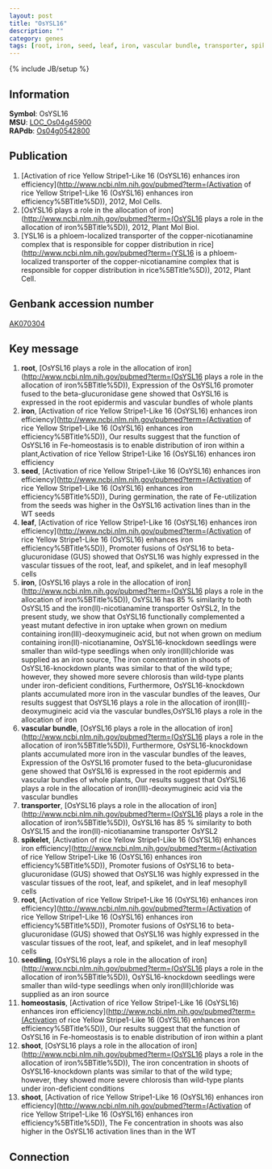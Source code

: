```yaml
---
layout: post
title: "OsYSL16"
description: ""
category: genes
tags: [root, iron, seed, leaf, iron, vascular bundle, transporter, spikelet, root, seedling, homeostasis, shoot, shoot]
---
```

{% include JB/setup %}

## Information
__Symbol__: OsYSL16  
__MSU__: [LOC_Os04g45900](http://rice.plantbiology.msu.edu/cgi-bin/ORF_infopage.cgi?orf=LOC_Os04g45900)  
__RAPdb__: [Os04g0542800](http://rapdb.dna.affrc.go.jp/viewer/gbrowse_details/irgsp1?name=Os04g0542800)  

## Publication
1. [Activation of rice Yellow Stripe1-Like 16 (OsYSL16) enhances iron efficiency](http://www.ncbi.nlm.nih.gov/pubmed?term=(Activation of rice Yellow Stripe1-Like 16 (OsYSL16) enhances iron efficiency%5BTitle%5D)), 2012, Mol Cells.
2. [OsYSL16 plays a role in the allocation of iron](http://www.ncbi.nlm.nih.gov/pubmed?term=(OsYSL16 plays a role in the allocation of iron%5BTitle%5D)), 2012, Plant Mol Biol.
3. [YSL16 is a phloem-localized transporter of the copper-nicotianamine complex that is responsible for copper distribution in rice](http://www.ncbi.nlm.nih.gov/pubmed?term=(YSL16 is a phloem-localized transporter of the copper-nicotianamine complex that is responsible for copper distribution in rice%5BTitle%5D)), 2012, Plant Cell.

## Genbank accession number
[AK070304](http://www.ncbi.nlm.nih.gov/nuccore/AK070304)

## Key message
1. __root__, [OsYSL16 plays a role in the allocation of iron](http://www.ncbi.nlm.nih.gov/pubmed?term=(OsYSL16 plays a role in the allocation of iron%5BTitle%5D)),  Expression of the OsYSL16 promoter fused to the beta-glucuronidase gene showed that OsYSL16 is expressed in the root epidermis and vascular bundles of whole plants
2. __iron__, [Activation of rice Yellow Stripe1-Like 16 (OsYSL16) enhances iron efficiency](http://www.ncbi.nlm.nih.gov/pubmed?term=(Activation of rice Yellow Stripe1-Like 16 (OsYSL16) enhances iron efficiency%5BTitle%5D)),  Our results suggest that the function of OsYSL16 in Fe-homeostasis is to enable distribution of iron within a plant,Activation of rice Yellow Stripe1-Like 16 (OsYSL16) enhances iron efficiency
3. __seed__, [Activation of rice Yellow Stripe1-Like 16 (OsYSL16) enhances iron efficiency](http://www.ncbi.nlm.nih.gov/pubmed?term=(Activation of rice Yellow Stripe1-Like 16 (OsYSL16) enhances iron efficiency%5BTitle%5D)),  During germination, the rate of Fe-utilization from the seeds was higher in the OsYSL16 activation lines than in the WT seeds
4. __leaf__, [Activation of rice Yellow Stripe1-Like 16 (OsYSL16) enhances iron efficiency](http://www.ncbi.nlm.nih.gov/pubmed?term=(Activation of rice Yellow Stripe1-Like 16 (OsYSL16) enhances iron efficiency%5BTitle%5D)),  Promoter fusions of OsYSL16 to beta-glucuronidase (GUS) showed that OsYSL16 was highly expressed in the vascular tissues of the root, leaf, and spikelet, and in leaf mesophyll cells
5. __iron__, [OsYSL16 plays a role in the allocation of iron](http://www.ncbi.nlm.nih.gov/pubmed?term=(OsYSL16 plays a role in the allocation of iron%5BTitle%5D)),  OsYSL16 has 85 % similarity to both OsYSL15 and the iron(II)-nicotianamine transporter OsYSL2, In the present study, we show that OsYSL16 functionally complemented a yeast mutant defective in iron uptake when grown on medium containing iron(III)-deoxymugineic acid, but not when grown on medium containing iron(II)-nicotianamine, OsYSL16-knockdown seedlings were smaller than wild-type seedlings when only iron(III)chloride was supplied as an iron source, The iron concentration in shoots of OsYSL16-knockdown plants was similar to that of the wild type; however, they showed more severe chlorosis than wild-type plants under iron-deficient conditions, Furthermore, OsYSL16-knockdown plants accumulated more iron in the vascular bundles of the leaves, Our results suggest that OsYSL16 plays a role in the allocation of iron(III)-deoxymugineic acid via the vascular bundles,OsYSL16 plays a role in the allocation of iron
6. __vascular bundle__, [OsYSL16 plays a role in the allocation of iron](http://www.ncbi.nlm.nih.gov/pubmed?term=(OsYSL16 plays a role in the allocation of iron%5BTitle%5D)),  Furthermore, OsYSL16-knockdown plants accumulated more iron in the vascular bundles of the leaves, Expression of the OsYSL16 promoter fused to the beta-glucuronidase gene showed that OsYSL16 is expressed in the root epidermis and vascular bundles of whole plants, Our results suggest that OsYSL16 plays a role in the allocation of iron(III)-deoxymugineic acid via the vascular bundles
7. __transporter__, [OsYSL16 plays a role in the allocation of iron](http://www.ncbi.nlm.nih.gov/pubmed?term=(OsYSL16 plays a role in the allocation of iron%5BTitle%5D)),  OsYSL16 has 85 % similarity to both OsYSL15 and the iron(II)-nicotianamine transporter OsYSL2
8. __spikelet__, [Activation of rice Yellow Stripe1-Like 16 (OsYSL16) enhances iron efficiency](http://www.ncbi.nlm.nih.gov/pubmed?term=(Activation of rice Yellow Stripe1-Like 16 (OsYSL16) enhances iron efficiency%5BTitle%5D)),  Promoter fusions of OsYSL16 to beta-glucuronidase (GUS) showed that OsYSL16 was highly expressed in the vascular tissues of the root, leaf, and spikelet, and in leaf mesophyll cells
9. __root__, [Activation of rice Yellow Stripe1-Like 16 (OsYSL16) enhances iron efficiency](http://www.ncbi.nlm.nih.gov/pubmed?term=(Activation of rice Yellow Stripe1-Like 16 (OsYSL16) enhances iron efficiency%5BTitle%5D)),  Promoter fusions of OsYSL16 to beta-glucuronidase (GUS) showed that OsYSL16 was highly expressed in the vascular tissues of the root, leaf, and spikelet, and in leaf mesophyll cells
10. __seedling__, [OsYSL16 plays a role in the allocation of iron](http://www.ncbi.nlm.nih.gov/pubmed?term=(OsYSL16 plays a role in the allocation of iron%5BTitle%5D)),  OsYSL16-knockdown seedlings were smaller than wild-type seedlings when only iron(III)chloride was supplied as an iron source
11. __homeostasis__, [Activation of rice Yellow Stripe1-Like 16 (OsYSL16) enhances iron efficiency](http://www.ncbi.nlm.nih.gov/pubmed?term=(Activation of rice Yellow Stripe1-Like 16 (OsYSL16) enhances iron efficiency%5BTitle%5D)),  Our results suggest that the function of OsYSL16 in Fe-homeostasis is to enable distribution of iron within a plant
12. __shoot__, [OsYSL16 plays a role in the allocation of iron](http://www.ncbi.nlm.nih.gov/pubmed?term=(OsYSL16 plays a role in the allocation of iron%5BTitle%5D)),  The iron concentration in shoots of OsYSL16-knockdown plants was similar to that of the wild type; however, they showed more severe chlorosis than wild-type plants under iron-deficient conditions
13. __shoot__, [Activation of rice Yellow Stripe1-Like 16 (OsYSL16) enhances iron efficiency](http://www.ncbi.nlm.nih.gov/pubmed?term=(Activation of rice Yellow Stripe1-Like 16 (OsYSL16) enhances iron efficiency%5BTitle%5D)),  The Fe concentration in shoots was also higher in the OsYSL16 activation lines than in the WT

## Connection


